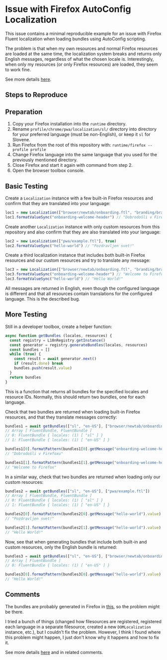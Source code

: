 # Issue with Firefox AutoConfig Localization

This issue contains a minimal reproducible example for an issue with Firefox Fluent localization when loading bundles using AutoConfig scripting.

The problem is that when my own resources and normal Firefox resources are loaded at the same time, the localization system breaks and returns only English messages, regardless of what the chosen locale is. Interestingly, when only my resources (or only Firefox resources) are loaded, they seem to work fine.

See more details [here](https://github.com/filips123/PWAsForFirefox/issues/340#issuecomment-1880122284).

## Steps to Reproduce

## Preparation

1. Copy your Firefox installation into the `runtime` directory.
2. Rename `profile/chrome/pwa/localization/sl/` directory into directory for your preferred language (must be non-English), or keep it `sl` for Slovene.
3. Run Firefox from the root of this repository with: `runtime/firefox --profile profile`
4. Change Firefox language into the same language that you used for the previously mentioned directory.
5. Close Firefox and start it again with command from step 2.
6. Open the browser toolbox console.

## Basic Testing

Create a `Localization` instance with a few built-in Firefox resources and confirm that they are translated into your language:

```js
loc1 = new Localization(["browser/newtab/onboarding.ftl", "branding/brand.ftl"], true)
loc1.formatValueSync("onboarding-welcome-header") // "Dobrodošli v Firefoxu"
```

Create another `Localization` instance with only custom resources from this repository and also confirm that they are also translated into your language:

```js
loc2 = new Localization(["pwa/example.ftl"], true)
loc2.formatValueSync("hello-world") // "Pozdravljen svet!" 
```

Create a third localization instance that includes both built-in Firefox resources and our custom resources and try to translate any message:

```js
loc3 = new Localization(["browser/newtab/onboarding.ftl", "branding/brand.ftl", "pwa/example.ftl"], true)
loc3.formatValueSync("onboarding-welcome-header") // "Welcome to Firefox"
loc3.formatValueSync("hello-world") // "Hello World!"
```

All messages are returned in English, even though the configured language is different and that all resources contain translations for the configured language. This is the described bug.

## More Testing

Still in a developer toolbox, create a helper function:

```js
async function getBundles (locales, resources) {
  const registry = L10nRegistry.getInstance()
  const generator = registry.generateBundles(locales, resources)
  const bundles = []
  while (true) {
    const result = await generator.next()
    if (result.done) break
    bundles.push(result.value)
  }
  return bundles
}
```

This is a function that returns all bundles for the specified locales and resource IDs. Normally, this should return two bundles, one for each language.

Check that two bundles are returned when loading built-in Firefox resources, and that they translate messages correctly:

```js
bundles1 = await getBundles(["sl", "en-US"], ["browser/newtab/onboarding.ftl", "branding/brand.ftl"])
// Array [ FluentBundle, FluentBundle ]
// 0: FluentBundle { locales: (1) [ "sl" ] }
// 1: FluentBundle { locales: (1) [ "en-US" ] }

bundles1[0].formatPattern(bundles1[0].getMessage("onboarding-welcome-header").value)
// "Dobrodošli v Firefoxu"

bundles1[1].formatPattern(bundles1[1].getMessage("onboarding-welcome-header").value)
// "Welcome to Firefox"
```

In a similar way, check that two bundles are returned when loading only our custom resources:

```js
bundles2 = await getBundles(["sl", "en-US"], ["pwa/example.ftl"])
// Array [ FluentBundle, FluentBundle ]
// 0: FluentBundle { locales: (1) [ "sl" ] }
// 1: FluentBundle { locales: (1) [ "en-US" ] }

bundles2[0].formatPattern(bundles2[0].getMessage("hello-world").value)
// "Pozdravljen svet!"

bundles2[1].formatPattern(bundles2[1].getMessage("hello-world").value)
// "Hello World!" 
```

Now, see that when generating bundles that include both built-in and custom resources, only the English bundle is returned:

```js
bundles3 = await getBundles(["sl", "en-US"], ["browser/newtab/onboarding.ftl", "branding/brand.ftl", "pwa/example.ftl"])
// Array [ FluentBundle ]
// 0: FluentBundle { locales: (1) [ "en-US" ] }

bundles3[0].formatPattern(bundles3[0].getMessage("hello-world").value)
// "Hello World!" 
```

## Comments

The bundles are probably generated in Firefox in [this](https://searchfox.org/mozilla-central/rev/5ad3692e95f0d1bd31134783bb916b70c489335a/intl/l10n/rust/l10nregistry-rs/src/registry/asynchronous.rs#187), so the problem might be there.

I tried a bunch of things (changed how filesources are registered, registered each language in a separate filesource, created a new `DOMLocalization` instance, etc.), but I couldn't fix the problem. However, I think I found where this problem might happen, I just don't know why it happens and how to fix it.

See more details [here](https://github.com/filips123/PWAsForFirefox/issues/340#issuecomment-1880122284) and in related comments.
